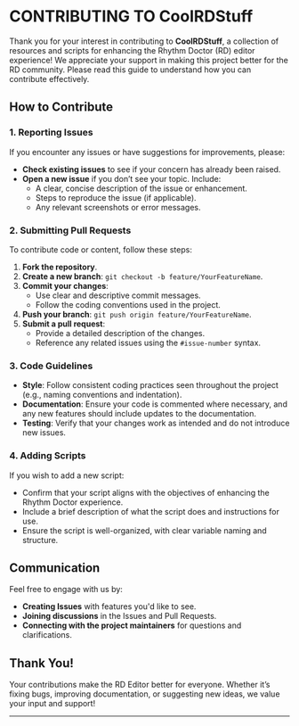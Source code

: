 # CONTRIBUTING TO CoolRDStuff

Thank you for your interest in contributing to **CoolRDStuff**, a collection of resources and scripts for enhancing the Rhythm Doctor (RD) editor experience! We appreciate your support in making this project better for the RD community. Please read this guide to understand how you can contribute effectively.

## How to Contribute

### 1. Reporting Issues

If you encounter any issues or have suggestions for improvements, please:

- **Check existing issues** to see if your concern has already been raised.
- **Open a new issue** if you don’t see your topic. Include:
  - A clear, concise description of the issue or enhancement.
  - Steps to reproduce the issue (if applicable).
  - Any relevant screenshots or error messages.

### 2. Submitting Pull Requests

To contribute code or content, follow these steps:

1. **Fork the repository**.
2. **Create a new branch**: `git checkout -b feature/YourFeatureName`.
3. **Commit your changes**:
   - Use clear and descriptive commit messages.
   - Follow the coding conventions used in the project.
4. **Push your branch**: `git push origin feature/YourFeatureName`.
5. **Submit a pull request**:
   - Provide a detailed description of the changes.
   - Reference any related issues using the `#issue-number` syntax.

### 3. Code Guidelines

- **Style**: Follow consistent coding practices seen throughout the project (e.g., naming conventions and indentation).
- **Documentation**: Ensure your code is commented where necessary, and any new features should include updates to the documentation.
- **Testing**: Verify that your changes work as intended and do not introduce new issues.

### 4. Adding Scripts

If you wish to add a new script:

- Confirm that your script aligns with the objectives of enhancing the Rhythm Doctor experience.
- Include a brief description of what the script does and instructions for use.
- Ensure the script is well-organized, with clear variable naming and structure.

## Communication

Feel free to engage with us by:

- **Creating Issues** with features you'd like to see.
- **Joining discussions** in the Issues and Pull Requests.
- **Connecting with the project maintainers** for questions and clarifications.

## Thank You!

Your contributions make the RD Editor better for everyone. Whether it’s fixing bugs, improving documentation, or suggesting new ideas, we value your input and support!

---

